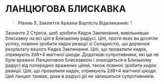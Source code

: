 ﻿# ЛАНЦЮГОВА БЛИСКАВКА

> **Рівень 5, Закляття Аркани**
> **Вартість Відкликання:** 1

Зазначте 2 Стреси, щоб зробити Кидок Заклинання, вивільнивши блискавку на всі цілі в Близькому радіусі. Цілі, проти яких ви досягли успіху, повинні зробити кидок реакції зі Складністю, що дорівнює результату вашого Кидка Заклинання. Цілі, що провалили кидок, отримують 2d8+4 магічної шкоди. Додаткові супротивники, які ще не були вражені Ланцюговою Блискавкою і знаходяться в Близькому радіусі від попередніх вражених цілей, також повинні зробити кидок реакції. Цілі, що провалили кидок, отримують 2d8+4 магічної шкоди. Цей ланцюг триває, доки в радіусі дії не залишиться супротивників.